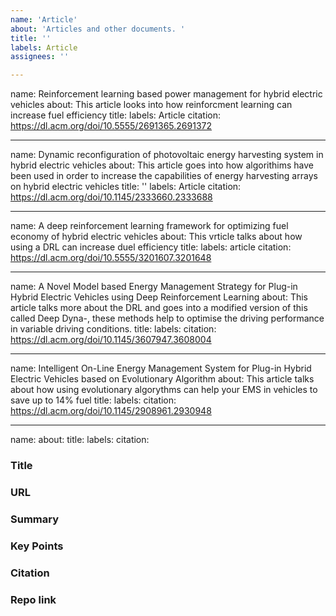 ```yaml
---
name: 'Article'
about: 'Articles and other documents. '
title: ''
labels: Article
assignees: ''

---
```

name: Reinforcement learning based power management for hybrid electric vehicles
about: This article looks into how reinforcment learning can increase fuel efficiency 
title:
labels: Article
citation: https://dl.acm.org/doi/10.5555/2691365.2691372

---
name: Dynamic reconfiguration of photovoltaic energy harvesting system in hybrid electric vehicles
about: This article goes into how algorithims have been used in order to increase the capabilities of energy harvesting arrays on hybrid electric vehicles
title: ''
labels: Article
citation: https://dl.acm.org/doi/10.1145/2333660.2333688

---

name: A deep reinforcement learning framework for optimizing fuel economy of hybrid electric vehicles
about: This vrticle talks about how using a DRL can increase duel efficiency
title: 
labels: article
citation: https://dl.acm.org/doi/10.5555/3201607.3201648

---

name: A Novel Model based Energy Management Strategy for Plug-in Hybrid Electric Vehicles using Deep Reinforcement Learning
about: This article talks more about the DRL and goes into a modified version of this called Deep Dyna-, these methods help to optimise the driving performance in variable driving conditions.
title: 
labels: 
citation: https://dl.acm.org/doi/10.1145/3607947.3608004

---
name: Intelligent On-Line Energy Management System for Plug-in Hybrid Electric Vehicles based on Evolutionary Algorithm
about: This article talks about how using evolutionary algorythms can help your EMS in vehicles to save up to 14% fuel
title: 
labels: 
citation: https://dl.acm.org/doi/10.1145/2908961.2930948

---
name:
about:
title: 
labels: 
citation:

### Title

### URL

### Summary 

### Key Points 

### Citation

### Repo link
